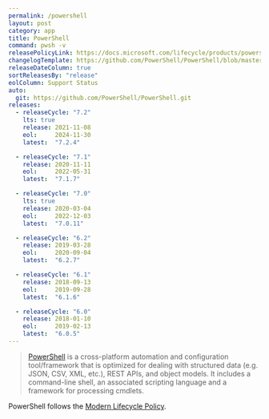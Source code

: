 ```yaml
---
permalink: /powershell
layout: post
category: app
title: PowerShell
command: pwsh -v
releasePolicyLink: https://docs.microsoft.com/lifecycle/products/powershell
changelogTemplate: https://github.com/PowerShell/PowerShell/blob/master/CHANGELOG/__RELEASE_CYCLE__.md
releaseDateColumn: true
sortReleasesBy: "release"
eolColumn: Support Status
auto:
  git: https://github.com/PowerShell/PowerShell.git
releases:
  - releaseCycle: "7.2"
    lts: true
    release: 2021-11-08
    eol:     2024-11-30
    latest:  "7.2.4"

  - releaseCycle: "7.1"
    release: 2020-11-11
    eol:     2022-05-31
    latest:  "7.1.7"

  - releaseCycle: "7.0"
    lts: true
    release: 2020-03-04
    eol:     2022-12-03
    latest:  "7.0.11"

  - releaseCycle: "6.2"
    release: 2019-03-28
    eol:     2020-09-04
    latest:  "6.2.7"

  - releaseCycle: "6.1"
    release: 2018-09-13
    eol:     2019-09-28
    latest:  "6.1.6"

  - releaseCycle: "6.0"
    release: 2018-01-10
    eol:     2019-02-13
    latest:  "6.0.5"
---
```


> [PowerShell](https://aka.ms/powershell)  is a cross-platform automation and configuration tool/framework that is optimized for dealing with structured data (e.g. JSON, CSV, XML, etc.), REST APIs, and object models. It includes a command-line shell, an associated scripting language and a framework for processing cmdlets.

PowerShell follows the [Modern Lifecycle Policy](https://docs.microsoft.com/powershell/scripting/powershell-support-lifecycle).
